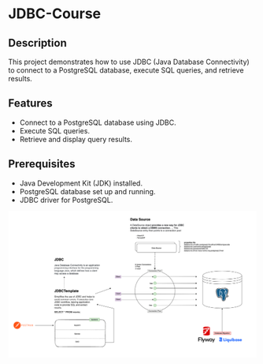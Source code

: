 # JDBC-Course

## Description
This project demonstrates how to use JDBC (Java Database Connectivity) to connect to a PostgreSQL database, execute SQL queries, and retrieve results.

## Features
- Connect to a PostgreSQL database using JDBC.
- Execute SQL queries.
- Retrieve and display query results.

## Prerequisites
- Java Development Kit (JDK) installed.
- PostgreSQL database set up and running.
- JDBC driver for PostgreSQL.

![Database Diagram](jdbc.png)